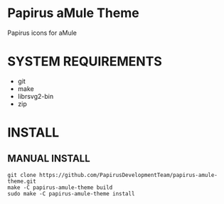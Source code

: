 # Papirus aMule Theme
Papirus icons for aMule

# SYSTEM REQUIREMENTS

- git
- make
- librsvg2-bin
- zip

# INSTALL

##  MANUAL INSTALL

```
git clone https://github.com/PapirusDevelopmentTeam/papirus-amule-theme.git
make -C papirus-amule-theme build
sudo make -C papirus-amule-theme install
```
